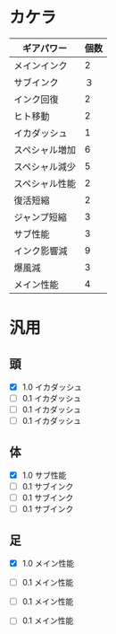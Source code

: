 # カケラ
| ギアパワー | 個数 |
----|----
| メインインク | 2 | 
| サブインク| ３ |
| インク回復 | 2 |  
| ヒト移動 |  2 |
| イカダッシュ | 1 | 
| スペシャル増加 | 6 | 
| スペシャル減少 | 5 | 
| スペシャル性能 | 2 | 
| 復活短縮 | 2 | 
| ジャンプ短縮 | 3 | 
| サブ性能 | 3 | 
| インク影響減 | 9 | 
| 爆風減 | 3 | 
| メイン性能 | 4 | 

# 汎用
## 頭
- [x] 1.0 イカダッシュ
- [ ] 0.1 イカダッシュ
- [ ] 0.1 イカダッシュ
- [ ] 0.1 イカダッシュ
## 体
- [x] 1.0 サブ性能
- [ ] 0.1 サブインク
- [ ] 0.1 サブインク
- [ ] 0.1 サブインク
## 足
- [x] 1.0 メイン性能
- [ ] 0.1 メイン性能
- [ ] 0.1 メイン性能
- [ ] 0.1 メイン性能

